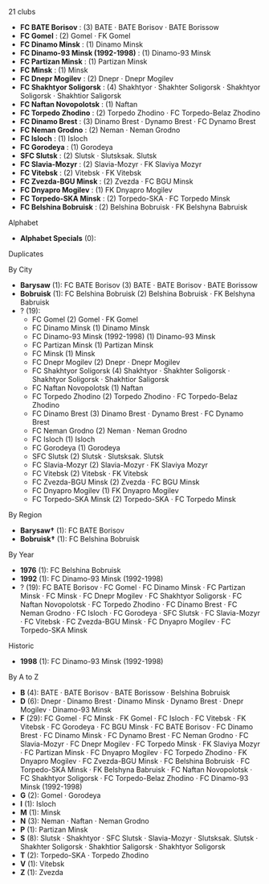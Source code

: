 21 clubs

- **FC BATE Borisov** : (3) BATE · BATE Borisov · BATE Borissow
- **FC Gomel** : (2) Gomel · FK Gomel
- **FC Dinamo Minsk** : (1) Dinamo Minsk
- **FC Dinamo-93 Minsk (1992-1998)** : (1) Dinamo-93 Minsk
- **FC Partizan Minsk** : (1) Partizan Minsk
- **FC Minsk** : (1) Minsk
- **FC Dnepr Mogilev** : (2) Dnepr · Dnepr Mogilev
- **FC Shakhtyor Soligorsk** : (4) Shakhtyor · Shakhter Soligorsk · Shakhtyor Soligorsk · Shakhtior Saligorsk
- **FC Naftan Novopolotsk** : (1) Naftan
- **FC Torpedo Zhodino** : (2) Torpedo Zhodino · FC Torpedo-Belaz Zhodino
- **FC Dinamo Brest** : (3) Dinamo Brest · Dynamo Brest · FC Dynamo Brest
- **FC Neman Grodno** : (2) Neman · Neman Grodno
- **FC Isloch** : (1) Isloch
- **FC Gorodeya** : (1) Gorodeya
- **SFC Slutsk** : (2) Slutsk · Slutsksak. Slutsk
- **FC Slavia-Mozyr** : (2) Slavia-Mozyr · FK Slaviya Mozyr
- **FC Vitebsk** : (2) Vitebsk · FK Vitebsk
- **FC Zvezda-BGU Minsk** : (2) Zvezda · FC BGU Minsk
- **FC Dnyapro Mogilev** : (1) FK Dnyapro Mogilev
- **FC Torpedo-SKA Minsk** : (2) Torpedo-SKA · FC Torpedo Minsk
- **FC Belshina Bobruisk** : (2) Belshina Bobruisk · FK Belshyna Babruisk




Alphabet

- **Alphabet Specials** (0): 




Duplicates





By City

- **Barysaw** (1): FC BATE Borisov  (3) BATE · BATE Borisov · BATE Borissow
- **Bobruisk** (1): FC Belshina Bobruisk  (2) Belshina Bobruisk · FK Belshyna Babruisk
- ? (19): 
  - FC Gomel  (2) Gomel · FK Gomel
  - FC Dinamo Minsk  (1) Dinamo Minsk
  - FC Dinamo-93 Minsk (1992-1998)  (1) Dinamo-93 Minsk
  - FC Partizan Minsk  (1) Partizan Minsk
  - FC Minsk  (1) Minsk
  - FC Dnepr Mogilev  (2) Dnepr · Dnepr Mogilev
  - FC Shakhtyor Soligorsk  (4) Shakhtyor · Shakhter Soligorsk · Shakhtyor Soligorsk · Shakhtior Saligorsk
  - FC Naftan Novopolotsk  (1) Naftan
  - FC Torpedo Zhodino  (2) Torpedo Zhodino · FC Torpedo-Belaz Zhodino
  - FC Dinamo Brest  (3) Dinamo Brest · Dynamo Brest · FC Dynamo Brest
  - FC Neman Grodno  (2) Neman · Neman Grodno
  - FC Isloch  (1) Isloch
  - FC Gorodeya  (1) Gorodeya
  - SFC Slutsk  (2) Slutsk · Slutsksak. Slutsk
  - FC Slavia-Mozyr  (2) Slavia-Mozyr · FK Slaviya Mozyr
  - FC Vitebsk  (2) Vitebsk · FK Vitebsk
  - FC Zvezda-BGU Minsk  (2) Zvezda · FC BGU Minsk
  - FC Dnyapro Mogilev  (1) FK Dnyapro Mogilev
  - FC Torpedo-SKA Minsk  (2) Torpedo-SKA · FC Torpedo Minsk




By Region

- **Barysaw†** (1):   FC BATE Borisov
- **Bobruisk†** (1):   FC Belshina Bobruisk




By Year

- **1976** (1):   FC Belshina Bobruisk
- **1992** (1):   FC Dinamo-93 Minsk (1992-1998)
- ? (19):   FC BATE Borisov · FC Gomel · FC Dinamo Minsk · FC Partizan Minsk · FC Minsk · FC Dnepr Mogilev · FC Shakhtyor Soligorsk · FC Naftan Novopolotsk · FC Torpedo Zhodino · FC Dinamo Brest · FC Neman Grodno · FC Isloch · FC Gorodeya · SFC Slutsk · FC Slavia-Mozyr · FC Vitebsk · FC Zvezda-BGU Minsk · FC Dnyapro Mogilev · FC Torpedo-SKA Minsk




Historic

- **1998** (1):   FC Dinamo-93 Minsk (1992-1998)






By A to Z

- **B** (4): BATE · BATE Borisov · BATE Borissow · Belshina Bobruisk
- **D** (6): Dnepr · Dinamo Brest · Dinamo Minsk · Dynamo Brest · Dnepr Mogilev · Dinamo-93 Minsk
- **F** (29): FC Gomel · FC Minsk · FK Gomel · FC Isloch · FC Vitebsk · FK Vitebsk · FC Gorodeya · FC BGU Minsk · FC BATE Borisov · FC Dinamo Brest · FC Dinamo Minsk · FC Dynamo Brest · FC Neman Grodno · FC Slavia-Mozyr · FC Dnepr Mogilev · FC Torpedo Minsk · FK Slaviya Mozyr · FC Partizan Minsk · FC Dnyapro Mogilev · FC Torpedo Zhodino · FK Dnyapro Mogilev · FC Zvezda-BGU Minsk · FC Belshina Bobruisk · FC Torpedo-SKA Minsk · FK Belshyna Babruisk · FC Naftan Novopolotsk · FC Shakhtyor Soligorsk · FC Torpedo-Belaz Zhodino · FC Dinamo-93 Minsk (1992-1998)
- **G** (2): Gomel · Gorodeya
- **I** (1): Isloch
- **M** (1): Minsk
- **N** (3): Neman · Naftan · Neman Grodno
- **P** (1): Partizan Minsk
- **S** (8): Slutsk · Shakhtyor · SFC Slutsk · Slavia-Mozyr · Slutsksak. Slutsk · Shakhter Soligorsk · Shakhtior Saligorsk · Shakhtyor Soligorsk
- **T** (2): Torpedo-SKA · Torpedo Zhodino
- **V** (1): Vitebsk
- **Z** (1): Zvezda




